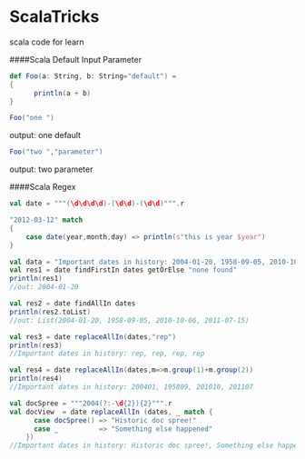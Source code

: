 # ScalaTricks

scala code for learn

####Scala Default Input Parameter

```scala
def Foo(a: String, b: String="default") =
{
      println(a + b)
}
```
```scala
Foo("one ")
```
output: one default
```scala
Foo("two ","parameter")
```
output: two parameter

####Scala Regex

```scala
val date = """(\d\d\d\d)-(\d\d)-(\d\d)""".r

"2012-03-12" match
{
    case date(year,month,day) => println(s"this is year $year")
}

```

```scala
val data = "Important dates in history: 2004-01-20, 1958-09-05, 2010-10-06, 2011-07-15"
val res1 = date findFirstIn dates getOrElse "none found"
println(res1)
//out: 2004-01-20

val res2 = date findAllIn dates
println(res2.toList)
//out: List(2004-01-20, 1958-09-05, 2010-10-06, 2011-07-15)

val res3 = date replaceAllIn(dates,"rep")
println(res3)
//Important dates in history: rep, rep, rep, rep

val res4 = date replaceAllIn(dates,m=>m.group(1)+m.group(2))
println(res4)
//Important dates in history: 200401, 195809, 201010, 201107

val docSpree = """2004(?:-\d{2}){2}""".r
val docView  = date replaceAllIn (dates, _ match {
      case docSpree() => "Historic doc spree!"
      case _          => "Something else happened"
    })
//Important dates in history: Historic doc spree!, Something else happened, Something else happened, Something else happened
```

